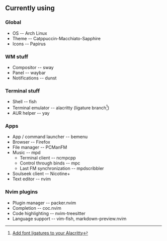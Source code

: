 ## Currently using
### Global
* OS -- Arch Linux
* Theme -- Catppuccin-Macchiato-Sapphire
* Icons -- Papirus
### WM stuff
* Compositor -- sway
* Panel -- waybar
* Notifications -- dunst
### Terminal stuff
* Shell -- fish
* Terminal emulator -- alacritty (ligature branch[^alacritty])
* AUR helper -- yay
### Apps
* App / command launcher -- bemenu
* Browser -- Firefox
* File manager -- PCManFM
* Music -- mpd
  * Terminal client -- ncmpcpp
  * Control through binds -- mpc
  * Last FM synchronization -- mpdscribbler
* Soulseek client -- Nicotine+
* Text editor -- nvim
### Nvim plugins
* Plugin manager -- packer.nvim
* Completion -- coc.nvim
* Code highlighting -- nvim-treesitter
* Language support -- vim-fish, markdown-preview.nvim



[^alacritty]: [Add font ligatures to your Alacritty](https://dev.to/prakhil_tp/add-font-ligatures-to-your-alacritty-2fld)
